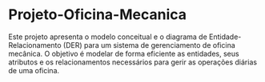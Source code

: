 # Projeto-Oficina-Mecanica
Este projeto apresenta o modelo conceitual e o diagrama de Entidade-Relacionamento (DER) para um sistema de gerenciamento de oficina mecânica. O objetivo é modelar de forma eficiente as entidades, seus atributos e os relacionamentos necessários para gerir as operações diárias de uma oficina.
